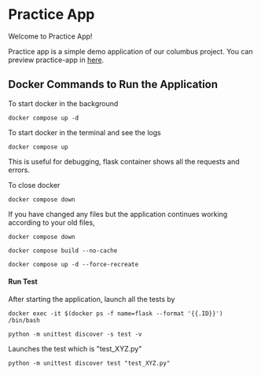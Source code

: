 # Practice App

Welcome to Practice App! 

Practice app is a simple demo application of our columbus project. You can preview practice-app in [here](http://ec2-35-158-103-6.eu-central-1.compute.amazonaws.com/).

## Docker Commands to Run the Application

To start docker in the background

`docker compose up -d`

To start docker in the terminal and see the logs

`docker compose up`

This is useful for debugging, flask container shows
all the requests and errors.

To close docker

`docker compose down`

If you have changed any files but the application
continues working according to your old files,

`docker compose down`

`docker compose build --no-cache`

`docker compose up -d --force-recreate`

#### Run Test

After starting the application, launch all the tests by<br />

`docker exec -it $(docker ps -f name=flask --format '{{.ID}}') /bin/bash`

`python -m unittest discover -s test -v`

Launches the test which is "test_XYZ.py" <br />

`python -m unittest discover test "test_XYZ.py"`
